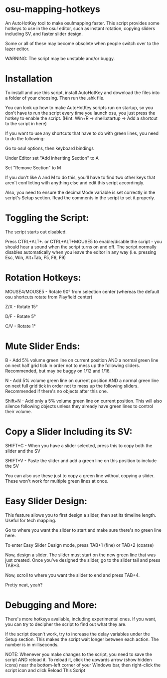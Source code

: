 # osu-mapping-hotkeys
An AutoHotKey tool to make osu!mapping faster.
This script provides some hotkeys to use in the osu! editor, such as instant rotation, copying sliders including SV, and faster slider design. 

Some or all of these may become obsolete when people switch over to the lazer editor.

WARNING: The script may be unstable and/or buggy.

# Installation
To install and use this script, install AutoHotKey and download the files into a folder of your choosing. Then run the .ahk file.

You can look up how to make AutoHotKey scripts run on startup, so you don't have to run the script every time you launch osu, you just press the hotkey to enable the script.
(Hint: Win+R -> shell:startup -> Add a shortcut to the script in here)

If you want to use any shortcuts that have to do with green lines, you need to do the following:

Go to osu! options, then keyboard bindings

Under Editor set "Add inheriting Section" to A

Set "Remove Section" to M

If you don't like A and M to do this, you'll have to find two other keys that aren't conflicting with anything else and edit this script accordingly.

Also, you need to ensure the decimalMode variable is set correctly in the script's Setup section. Read the comments in the script to set it properly.

# Toggling the Script:

The script starts out disabled.

Press CTRL+ALT+. or CTRL+ALT+MOUSE5 to enable/disable the script - you should hear a sound when the script turns on and off.
The script normally disables automatically when you leave the editor in any way (i.e. pressing Esc, Win, Alt+Tab, F5, F8, F9)

# Rotation Hotkeys:

MOUSE4/MOUSE5 - Rotate 90° from selection center (whereas the default osu shortcuts rotate from Playfield center)

Z/X - Rotate 15°

D/F - Rotate 5°

C/V - Rotate 1°

# Mute Slider Ends:

B - Add 5% volume green line on current position AND a normal green line on next half grid tick in order not to mess up the following sliders. Recommended, but may be buggy on 1/12 and 1/16.

N - Add 5% volume green line on current position AND a normal green line on next full grid tick in order not to mess up the following sliders. Recommended if there's no objects after this one.

Shift+N - Add only a 5% volume green line on current position. This will also silence following objects unless they already have green lines to control their volume.

# Copy a Slider Including its SV:

SHIFT+C - When you have a slider selected, press this to copy both the slider and the SV

SHIFT+V - Paste the slider and add a green line on this position to include the SV

You can also use these just to copy a green line without copying a slider. These won't work for multiple green lines at once.

# Easy Slider Design:

This feature allows you to first design a slider, then set its timeline length.
Useful for tech mapping.

Go to where you want the slider to start and make sure there's no green line here.

To enter Easy Slider Design mode, press TAB+1 (fine) or TAB+2 (coarse) 

Now, design a slider. The slider must start on the new green line that was just created. Once you've designed the slider, go to the slider tail and press TAB+3.

Now, scroll to where you want the slider to end and press TAB+4.

Pretty neat, yeah?

# Debugging and More:
There's more hotkeys available, including experimental ones. If you want, you can try to decipher the script to find out what they are. 

If the script doesn't work, try to increase the delay variables under the Setup section. This makes the script wait longer between each action. The number is in milliseconds.

NOTE: Whenever you make changes to the script, you need to save the script AND reload it. To reload it, click the upwards arrow (show hidden icons) near the bottom-left corner of your Windows bar, then right-click the script icon and click Reload This Script 
